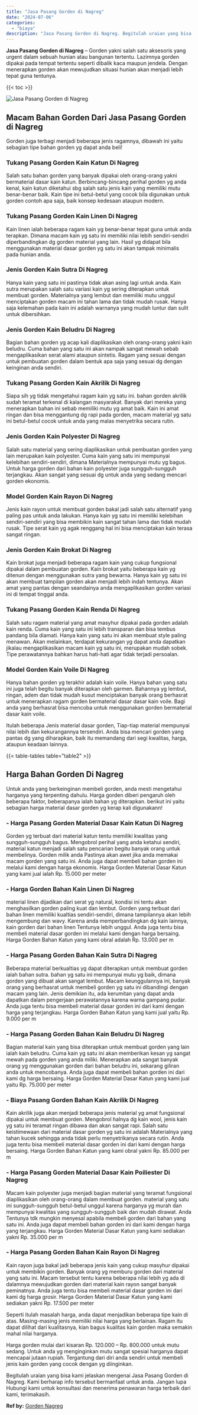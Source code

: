```yaml
---
title: "Jasa Pasang Gorden di Nagreg"
date: "2024-07-06"
categories: 
  - "biaya"
description: "Jasa Pasang Gorden di Nagreg. Begitulah uraian yang bisa kami jelaskan mengenai Jasa Pasang Gorden di Nagreg. Kami berharap info tersebut bermanfaat untuk an..."
---
```


**Jasa Pasang Gorden di Nagreg** – Gorden yakni salah satu aksesoris yang urgent dalam sebuah hunian atau bangunan tertentu. Lazimnya gorden dipakai pada tempat tertentu seperti dibalik kaca maupun jendela. Dengan menerapkan gorden akan mewujudkan situasi hunian akan menjadi lebih tepat guna tentunya.

{{< toc >}}

![Jasa Pasang Gorden di Nagreg](/images/pasang-gorden-murah15.png)

## Macam Bahan Gorden Dari Jasa Pasang Gorden di Nagreg

Gorden juga terbagi menjadi beberapa jenis ragamnya, dibawah ini yaitu sebagian tipe bahan gorden yg dapat anda beli!

### Tukang Pasang Gorden Kain Katun Di Nagreg

Salah satu bahan gorden yang banyak dipakai oleh orang-orang yakni bermaterial dasar kain katun. Berbincang-bincang perihal gorden yg anda kenal, kain katun diketahui sbg salah satu jenis kain yang memiliki mutu benar-benar baik. Kain tipe ini betul-betul yang cocok bila digunakan untuk gorden contoh apa saja, baik konsep kedesaan ataupun modern.

### Tukang Pasang Gorden Kain Linen Di Nagreg

Kain linen ialah beberapa ragam kain yg benar-benar tepat guna untuk anda terapkan. Dimana macam kain yg satu ini memiliki nilai lebih sendiri-sendiri diperbandingkan dg gorden material yang lain. Hasil yg didapat bila menggunakan material dasar gorden yg satu ini akan tampak minimalis pada hunian anda.

### Jenis Gorden Kain Sutra Di Nagreg

Hanya kain yang satu ini pastinya tidak akan asing lagi untuk anda. Kain sutra merupakan salah satu variasi kain yg sering diterapkan untuk membuat gorden. Materialnya yang lembut dan memiliki mutu unggul menciptakan gorden macam ini tahan lama dan tidak mudah rusak. Hanya saja kelemahan pada kain ini adalah warnanya yang mudah luntur dan sulit untuk dibersihkan.

### Jenis Gorden Kain Beludru Di Nagreg

Bagian bahan gorden yg acap kali diaplikasikan oleh orang-orang yakni kain beludru. Cuma bahan yang satu ini akan nampak sangat mewah sebab mengaplikasikan serat alami ataupun sintetis. Ragam yang sesuai dengan untuk pembuatan gorden dalam bentuk apa saja yang sesuai dg dengan keinginan anda sendiri.

### Tukang Pasang Gorden Kain Akrilik Di Nagreg

Siapa sih yg tidak mengetahui ragam kain yg satu ini. bahan gorden akrilik sudah teramat terkenal di kalangan masyarakat. Banyak dari mereka yang menerapkan bahan ini sebab memiliki mutu yg amat baik. Kain ini amat ringan dan bisa menggantung dg rapi pada gorden, macam material yg satu ini betul-betul cocok untuk anda yang malas menyetrika secara rutin.

### Jenis Gorden Kain Polyester Di Nagreg

Salah satu material yang sering diaplikasikan untuk pembuatan gorden yang lain merupakan kain polyester. Cuma kain yang satu ini mempunyai kelebihan sendiri-sendiri, dimana Materialnya mempunyai mutu yg bagus. Untuk harga gorden dari bahan kain polyester juga sungguh-sungguh terjangkau. Akan sangat yang sesuai dg untuk anda yang sedang mencari gorden ekonomis.

### Model Gorden Kain Rayon Di Nagreg

Jenis kain rayon untuk membuat gorden bakal jadi salah satu alternatif yang paling pas untuk anda lakukan. Hanya kain yg satu ini memiliki kelebihan sendiri-sendiri yang bisa membikin kain sangat tahan lama dan tidak mudah rusak. Tipe serat kain yg agak renggang hal ini bisa menciptakan kain terasa sangat ringan.

### Jenis Gorden Kain Brokat Di Nagreg

Kain brokat juga menjadi beberapa ragam kain yang cukup fungsional dipakai dalam pembuatan gorden. Kain brokat yaitu beberapa kain yg ditenun dengan menggunakan sutra yang bewarna. Hanya kain yg satu ini akan membuat tampilan gorden akan menjadi lebih indah tentunya. Akan amat yang pantas dengan seandainya anda mengaplikasikan gorden variasi ini di tempat tinggal anda.

### Tukang Pasang Gorden Kain Renda Di Nagreg

Salah satu ragam material yang amat masyhur dipakai pada gorden adalah kain renda. Cuma kain yang satu ini lebih transparan dan bisa tembus pandang bila diamati. Hanya kain yang satu ini akan membuat style paling menawan. Akan melainkan, terdapat kekurangan yg dapat anda dapatkan jikalau mengaplikasikan macam kain yg satu ini, merupakan mudah sobek. Tipe perawatannya bahkan harus hati-hati agar tidak terjadi persoalan.

### Model Gorden Kain Voile Di Nagreg

Hanya bahan gorden yg terakhir adalah kain voile. Hanya bahan yang satu ini juga telah begitu banyak diterapkan oleh garmen. Bahannya yg lembut, ringan, adem dan tidak mudah kusut menciptakan banyak orang berhasrat untuk menerapkan ragam gorden bermaterial dasar dasar kain voile. Bagi anda yang berhasrat bisa mencoba untuk menggunakan gorden bermaterial dasar kain voile.

Itulah beberapa Jenis material dasar gorden, Tiap-tiap material mempunyai nilai lebih dan kekurangannya tersendiri. Anda bisa mencari gorden yang pantas dg yang diharapkan, baik itu memandang dari segi kwalitas, harga, ataupun keadaan lainnya.

{{< table-tables table="table2" >}}

## Harga Bahan Gorden Di Nagreg

Untuk anda yang berkeinginan membeli gorden, anda mesti mengetahui harganya yang terpenting dahulu. Harga gorden diberi pengaruh oleh beberapa faktor, beberapanya ialah bahan yg diterapkan. berikut ini yaitu sebagian harga material dasar gorden yg kerap kali digunakann!

### \- Harga Pasang Gorden Material Dasar Kain Katun Di Nagreg

Gorden yg terbuat dari material katun tentu memiliki kwalitas yang sungguh-sungguh bagus. Mengobrol perihal yang anda ketahui sendiri, material katun menjadi salah satu pencarian begitu banyak orang untuk membelinya. Gorden milik anda Pastinya akan awet jika anda memakai macam gorden yang satu ini. Anda juga dapat membeli bahan gorden ini melalui kami dengan harga ekonomis. Harga Gorden Material Dasar Katun yang kami jual ialah Rp. 15.000 per meter

### \- Harga Gorden Bahan Kain Linen Di Nagreg

material linen dijadikan dari serat yg natural, kondisi ini tentu akan menghasilkan gorden paling kuat dan lembut. Gorden yang terbuat dari bahan linen memiliki kualtias sendiri-sendiri, dimana tampilannya akan lebih mengembung dan wavy. Karena anda memperbandingkan dg kain lainnya, kain gorden dari bahan linen Tentunya lebih unggul. Anda juga tentu bisa membeli material dasar gorden ini melalui kami dengan harga bersaing. Harga Gorden Bahan Katun yang kami obral adalah Rp. 13.000 per m

### \- Harga Pasang Gorden Bahan Kain Sutra Di Nagreg

Beberapa material berkualtias yg dapat diterapkan untuk membuat gorden ialah bahan sutra. bahan yg satu ini mempunyai mutu yg baik, dimana gorden yang dibuat akan sangat lembut. Macam keunggulannya ini, banyak orang yang berhasrat untuk membeli gorden yg satu ini dibandingi dengan macam yang lain. Jenis demikian itu, ada kerumitan yang dapat anda dapatkan dalam pengerjaan perawatannya karena warna gampang pudar. Anda juga tentu bisa membeli material dasar gorden ini dari kami dengan harga yang terjangkau. Harga Gorden Bahan Katun yang kami jual yaitu Rp. 9.000 per m

### \- Harga Pasang Gorden Bahan Kain Beludru Di Nagreg

Bagian material kain yang bisa diterapkan untuk membuat gorden yang lain ialah kain beludru. Cuma kain yg satu ini akan memberikan kesan yg sangat mewah pada gorden yang anda miliki. Menerapkan ada sangat banyak orang yg menggunakan gorden dari bahan beludru ini, sekarang giliran anda untuk mencobanya. Anda juga dapat membeli bahan gorden ini dari kami dg harga bersaing. Harga Gorden Material Dasar Katun yang kami jual yaitu Rp. 75.000 per meter

### \- Biaya Pasang Gorden Bahan Kain Akrilik Di Nagreg

Kain akrilik juga akan menjadi beberapa jenis material yg amat fungsional dipakai untuk membuat gorden. Mengobrol halnya dg kain wool, jenis kain yg satu ini teramat ringan dibawa dan akan sangat rapi. Salah satu keistimewaan dari material dasar gorden yg satu ini adalah Materialnya yang tahan kucek sehingga anda tidak perlu menyetrikanya secara rutin. Anda juga tentu bisa membeli material dasar gorden ini dari kami dengan harga bersaing. Harga Gorden Bahan Katun yang kami obral yakni Rp. 85.000 per m

### \- Harga Pasang Gorden Material Dasar Kain Poiliester Di Nagreg

Macam kain polyester juga menjadi bagian material yang teramat fungsional diaplikasikan oleh orang-orang dalam membuat gorden. material yang satu ini sungguh-sungguh betul-betul unggul karena harganya yg murah dan mempunyai kwalitas yang sungguh-sungguh baik dan mudah dirawat. Anda Tentunya tdk mungkin menyesal apabila membeli gorden dari bahan yang satu ini. Anda juga dapat membeli bahan gorden ini dari kami dengan harga yang terjangkau. Harga Gorden Material Dasar Katun yang kami sediakan yakni Rp. 35.000 per m

### \- Harga Pasang Gorden Bahan Kain Rayon Di Nagreg

Kain rayon juga bakal jadi beberapa jenis kain yang cukup masyhur dipakai untuk membikin gorden. Banyak orang yg memburu gorden dari material yang satu ini. Macam tersebut tentu karena beberapa nilai lebih yg ada di dalamnya mewujudkan gorden dari material kain rayon sangat banyak peminatnya. Anda juga tentu bisa membeli material dasar gorden ini dari kami dg harga grosir. Harga Gorden Material Dasar Katun yang kami sediakan yakni Rp. 17.500 per meter

Seperti itulah masalah harga, anda dapat menjadikan beberapa tipe kain di atas. Masing-masing jenis memiliki nilai harga yang berlainan. Ragam itu dapat dilihat dari kualitasnya, kian bagus kualitas kain gorden maka semakin mahal nilai harganya.

Harga gorden mulai dari kisaran Rp. 120.000 – Rp. 800.000 untuk mutu sedang. Untuk anda yg menginginkan mutu sangat spesial harganya dapat mencapai jutaan rupiah. Tergantung dari diri anda sendiri untuk membeli jenis kain gorden yang cocok dengan yg diinginkan.

Begitulah uraian yang bisa kami jelaskan mengenai Jasa Pasang Gorden di Nagreg. Kami berharap info tersebut bermanfaat untuk anda. Jangan lupa Hubungi kami untuk konsultasi dan menerima penawaran harga terbaik dari kami, terimakasih.

**Ref by:**  [Gorden  Nagreg](https://id.wikipedia.org/wiki/Gorden)

